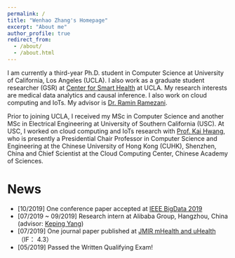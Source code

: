 ```yaml
---
permalink: /
title: "Wenhao Zhang's Homepage"
excerpt: "About me"
author_profile: true
redirect_from: 
  - /about/
  - /about.html
---
```


I am currently a third-year Ph.D. student in Computer Science at University of California, Los Angeles (UCLA). I also work as a graduate student researcher (GSR) at [Center for Smart Health](https://www.risksciences.ucla.edu/smart-health) at UCLA. My research interests are medical data analytics and causal inference. I also work on cloud computing and IoTs. My advisor is [Dr. Ramin Ramezani](http://web.cs.ucla.edu/~ramin/). 


Prior to joining UCLA, I received my MSc in Computer Science and another MSc in Electrical Engineering at University of Southern California (USC). At USC, I worked on cloud computing and IoTs research with [Prof. Kai Hwang](https://sse.cuhk.edu.cn/en/content/8523), who is presently a Presidential Chair Professor in Computer Science and Engineering at the Chinese University of Hong Kong (CUHK), Shenzhen, China and Chief Scientist at the Cloud Computing Center, Chinese Academy of Sciences.

News
======
* [10/2019] One conference paper accepted at [IEEE BigData 2019](http://bigdataieee.org/BigData2019/)
* [07/2019 ~ 09/2019] Research intern at Alibaba Group, Hangzhou, China (advisor: [Keping Yang](https://www.researchgate.net/scientific-contributions/2142923765_Keping_Yang))
* [07/2019] One journal paper published at [JMIR mHealth and uHealth](https://mhealth.jmir.org/) （IF： 4.3）
* [05/2019] Passed the Written Qualifying Exam!
